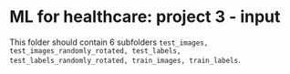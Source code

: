 # ML for healthcare: project 3 - input

This folder should contain 6 subfolders `test_images, test_images_randomly_rotated, test_labels, test_labels_randomly_rotated, train_images, train_labels`.
